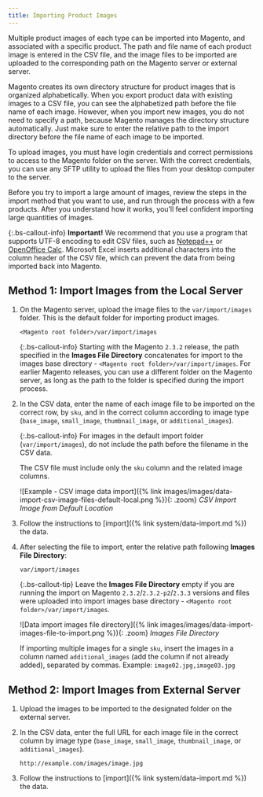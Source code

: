 ```yaml
---
title: Importing Product Images
---
```


Multiple product images of each type can be imported into Magento, and associated with a specific product. The path and file name of each product image is entered in the CSV file, and the image files to be imported are uploaded to the corresponding path on the Magento server or external server.

Magento creates its own directory structure for product images that is organized alphabetically. When you export product data with existing images to a CSV file, you can see the alphabetized path before the file name of each image. However, when you import new images, you do not need to specify a path, because Magento manages the directory structure automatically. Just make sure to enter the relative path to the import directory before the file name of each image to be imported.

To upload images, you must have login credentials and correct permissions to access to the Magento folder on the server. With the correct credentials, you can use any SFTP utility to upload the files from your desktop computer to the server.

Before you try to import a large amount of images, review the steps in the import method that you want to use, and run through the process with a few products. After you understand how it works, you’ll feel confident importing large quantities of images.

{:.bs-callout-info}
**Important!** We recommend that you use a program that supports UTF-8 encoding to edit CSV files, such as [Notepad++][1] or [OpenOffice Calc][2]. Microsoft Excel inserts additional characters into the column header of the CSV file, which can prevent the data from being imported back into Magento.

## Method 1: Import Images from the Local Server

1. On the Magento server, upload the image files to the `var/import/images` folder. This is the default folder for importing product images.

    ```
    <Magento root folder>/var/import/images
    ```

    {:.bs-callout-info}
    Starting with the Magento `2.3.2` release, the path specified in the **Images File Directory** concatenates for import to the images base directory - `<Magento root folder>/var/import/images`. For earlier Magento releases, you can use a different folder on the Magento server, as long as the path to the folder is specified during the import process.

1. In the CSV data, enter the name of each image file to be imported on the correct row, by `sku`, and in the correct column according to image type (`base_image`, `small_image`, `thumbnail_image`, or `additional_images`).

    {:.bs-callout-info}
    For images in the default import folder (`var/import/images`), do not include the path before the filename in the CSV data.

    The CSV file must include only the `sku` column and the related image columns.

    ![Example - CSV image data import]({% link images/images/data-import-csv-image-files-default-local.png %}){: .zoom}
    _CSV Import Image from Default Location_

1. Follow the instructions to [import]({% link system/data-import.md %}) the data.

1. After selecting the file to import, enter the relative path following **Images File Directory**:

    ```
    var/import/images
    ```

    {:.bs-callout-tip}
    Leave the **Images File Directory** empty if you are running the import on Magento `2.3.2`/`2.3.2-p2`/`2.3.3` versions and files were uploaded into import images base directory - `<Magento root folder>/var/import/images`.

    ![Data import images file directory]({% link images/images/data-import-images-file-to-import.png %}){: .zoom}
    _Images File Directory_

    If importing multiple images for a single `sku`, insert the images in a column named `additional_images` (add the column if not already added), separated by commas. Example: `image02.jpg,image03.jpg`

## Method 2: Import Images from External Server

1. Upload the images to be imported to the designated folder on the external server.

1. In the CSV data, enter the full URL for each image file in the correct column by image type (`base_image`, `small_image`, `thumbnail_image`, or `additional_images`).

    ```
    http://example.com/images/image.jpg
    ```

1. Follow the instructions to [import]({% link system/data-import.md %}) the data.

[1]: http://notepad-plus-plus.org/
[2]: https://www.openoffice.org/
